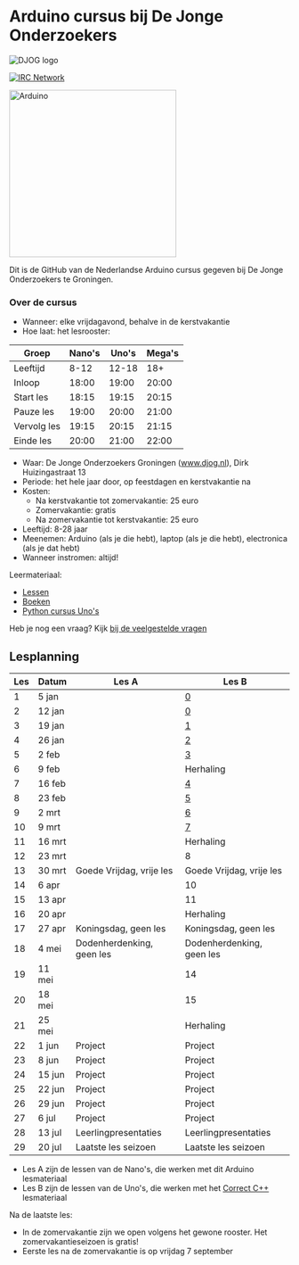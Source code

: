 # Arduino cursus bij De Jonge Onderzoekers

![DJOG logo](Djog.png)

[![IRC Network](https://img.shields.io/badge/irc-%23ArduinoGroningen-blue.svg "IRC Freenode")](https://webchat.freenode.net/?channels=ArduinoGroningen)

<img src="Dingen/Arduino.jpg" alt="Arduino" width="300" height="300">


Dit is de GitHub van de Nederlandse Arduino cursus gegeven bij De Jonge Onderzoekers te Groningen.

### Over de cursus

 * Wanneer: elke vrijdagavond, behalve in de kerstvakantie
 * Hoe laat: het lesrooster:

Groep | Nano's | Uno's | Mega's
---|---|---|---
Leeftijd | 8-12 | 12-18 | 18+
Inloop | 18:00 | 19:00 | 20:00
Start les | 18:15 | 19:15 | 20:15
Pauze les | 19:00 | 20:00 | 21:00
Vervolg les | 19:15 | 20:15 | 21:15
Einde les | 20:00 | 21:00 | 22:00

 * Waar: De Jonge Onderzoekers Groningen (www.djog.nl), Dirk Huizingastraat 13
 * Periode: het hele jaar door, op feestdagen en kerstvakantie na
 * Kosten: 
   * Na kerstvakantie tot zomervakantie: 25 euro
   * Zomervakantie: gratis
   * Na zomervakantie tot kerstvakantie: 25 euro
 * Leeftijd: 8-28 jaar
 * Meenemen: Arduino (als je die hebt), laptop (als je die hebt), electronica (als je dat hebt)
 * Wanneer instromen: altijd!

Leermateriaal: 

 * [Lessen](Lessen/README.md)
 * [Boeken](Boek/README.md)
 * [Python cursus Uno's](http://www.goo.gl/GiszJh)

Heb je nog een vraag? Kijk [bij de veelgestelde vragen](Faq.md)

## Lesplanning

Les|Datum|Les A|Les B
---|---|---|---
 1| 5 jan| |[0](https://github.com/richelbilderbeek/correct_cpp_scoreboard)
 2|12 jan| |[0](https://github.com/richelbilderbeek/correct_cpp_scoreboard)
 3|19 jan| |[1](https://github.com/richelbilderbeek/correct_cpp_hello)
 4|26 jan| |[2](https://github.com/richelbilderbeek/correct_cpp_hello_world)
 5| 2 feb| |[3](https://github.com/richelbilderbeek/correct_cpp_hello_cli)
 6| 9 feb| |Herhaling
 7|16 feb| |[4](https://github.com/richelbilderbeek/correct_cpp_show_args)
 8|23 feb| |[5](https://github.com/richelbilderbeek/correct_cpp_is_odd)
 9| 2 mrt| |[6](https://github.com/richelbilderbeek/correct_cpp_bool_to_coin)
10| 9 mrt| |[7](https://github.com/richelbilderbeek/correct_cpp_int_to_word)
11|16 mrt| |Herhaling
12|23 mrt| |8
13|30 mrt|Goede Vrijdag, vrije les|Goede Vrijdag, vrije les
14| 6 apr| |10
15|13 apr| |11
16|20 apr| |Herhaling
17|27 apr|Koningsdag, geen les|Koningsdag, geen les
18| 4 mei|Dodenherdenking, geen les|Dodenherdenking, geen les
19|11 mei| |14
20|18 mei| |15
21|25 mei| |Herhaling
22| 1 jun|Project|Project
23| 8 jun|Project|Project
24|15 jun|Project|Project
25|22 jun|Project|Project
26|29 jun|Project|Project
27| 6 jul|Project|Project
28|13 jul|Leerlingpresentaties|Leerlingpresentaties
29|20 jul|Laatste les seizoen|Laatste les seizoen

 * Les A zijn de lessen van de Nano's, die werken met dit Arduino lesmateriaal
 * Les B zijn de lessen van de Uno's, die werken met het [Correct C++](https://github.com/richelbilderbeek/correct_cpp) lesmateriaal

Na de laatste les:

 * In de zomervakantie zijn we open volgens het gewone rooster. Het zomervakantieseizoen is gratis!
 * Eerste les na de zomervakantie is op vrijdag 7 september
